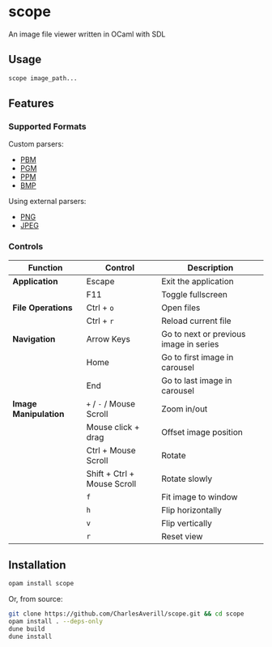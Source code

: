 # scope

An image file viewer written in OCaml with SDL

## Usage

```bash
scope image_path...
```

## Features

### Supported Formats

Custom parsers:
- [PBM](lib/formats/netpbm/pbm.ml)
- [PGM](lib/formats/netpbm/pgm.ml)
- [PPM](lib/formats/netpbm/ppm.ml)
- [BMP](lib/formats/bmp.ml)

Using external parsers:
- [PNG](lib/formats/extern/sdl_img.ml)
- [JPEG](lib/formats/extern/sdl_img.ml)

### Controls

| Function               | Control                     | Description                            |
| -------------------    | --------------------------- | -------------------------------------- |
| **Application**        | Escape                      | Exit the application                   |
|                        | F11                         | Toggle fullscreen                      |
| **File Operations**    | Ctrl + `o`                  | Open files                             |
|                        | Ctrl + `r`                  | Reload current file                    |
| **Navigation**         | Arrow Keys                  | Go to next or previous image in series |
|                        | Home                        | Go to first image in carousel          |
|                        | End                         | Go to last image in carousel           |
| **Image Manipulation** | `+` / `-` / Mouse Scroll    | Zoom in/out                            |
|                        | Mouse click + drag          | Offset image position                  |
|                        | Ctrl + Mouse Scroll         | Rotate                                 |
|                        | Shift + Ctrl + Mouse Scroll | Rotate slowly                          |
|                        | `f`                         | Fit image to window                    |
|                        | `h`                         | Flip horizontally                      |
|                        | `v`                         | Flip vertically                        |
|                        | `r`                         | Reset view                             |

## Installation

```bash
opam install scope
```

Or, from source:

```bash
git clone https://github.com/CharlesAverill/scope.git && cd scope
opam install . --deps-only
dune build
dune install
```
